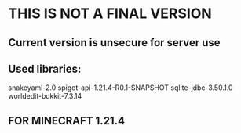 # THIS IS NOT A FINAL VERSION

## Current version is unsecure for server use

## Used libraries:
snakeyaml-2.0
spigot-api-1.21.4-R0.1-SNAPSHOT
sqlite-jdbc-3.50.1.0
worldedit-bukkit-7.3.14

## FOR MINECRAFT 1.21.4
